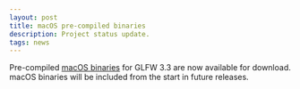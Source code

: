 ```yaml
---
layout: post
title: macOS pre-compiled binaries
description: Project status update.
tags: news
---
```


Pre-compiled [macOS binaries](download.html) for GLFW 3.3 are now available for
download.  macOS binaries will be included from the start in future releases.

